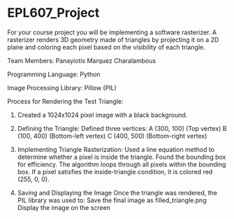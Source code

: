 # EPL607_Project
For your course project you will be implementing a software rasterizer. A rasterizer renders 3D geometry made of triangles by projecting it on a 2D plane and coloring each pixel based on the visibility of each triangle.


Team Members:
Panayiotis Marquez Charalambous

Programming Language:
Python

Image Processing Library:
Pillow (PIL)


Process for Rendering the Test Triangle:

1. Created a 1024x1024 pixel image with a black background.

2. Defining the Triangle:
Defined three vertices:
A (300, 100) (Top vertex)
B (100, 400) (Bottom-left vertex)
C (400, 500) (Bottom-right vertex)

3. Implementing Triangle Rasterization:
Used a line equation method to determine whether a pixel is inside the triangle.
Found the bounding box for efficiency.
The algorithm loops through all pixels within the bounding box.
If a pixel satisfies the inside-triangle condition, it is colored red (255, 0, 0).

4. Saving and Displaying the Image
Once the triangle was rendered, the PIL library was used to:
Save the final image as filled_triangle.png
Display the image on the screen